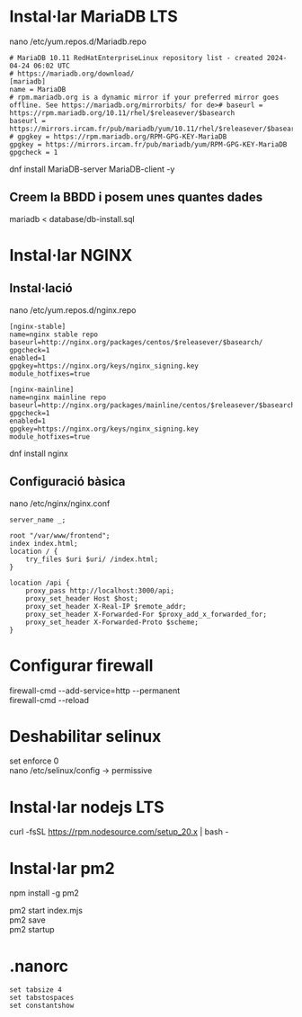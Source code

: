 # Instal·lar MariaDB LTS
nano /etc/yum.repos.d/Mariadb.repo  
``` 
# MariaDB 10.11 RedHatEnterpriseLinux repository list - created 2024-04-24 06:02 UTC  
# https://mariadb.org/download/  
[mariadb]  
name = MariaDB  
# rpm.mariadb.org is a dynamic mirror if your preferred mirror goes offline. See https://mariadb.org/mirrorbits/ for de># baseurl = https://rpm.mariadb.org/10.11/rhel/$releasever/$basearch  
baseurl = https://mirrors.ircam.fr/pub/mariadb/yum/10.11/rhel/$releasever/$basearch  
# gpgkey = https://rpm.mariadb.org/RPM-GPG-KEY-MariaDB  
gpgkey = https://mirrors.ircam.fr/pub/mariadb/yum/RPM-GPG-KEY-MariaDB  
gpgcheck = 1  
```
  
dnf install MariaDB-server MariaDB-client -y  


## Creem la BBDD i posem unes quantes dades
mariadb < database/db-install.sql  
  
# Instal·lar NGINX
## Instal·lació  
nano /etc/yum.repos.d/nginx.repo  
```  
[nginx-stable]  
name=nginx stable repo  
baseurl=http://nginx.org/packages/centos/$releasever/$basearch/  
gpgcheck=1  
enabled=1  
gpgkey=https://nginx.org/keys/nginx_signing.key  
module_hotfixes=true  
  
[nginx-mainline]  
name=nginx mainline repo  
baseurl=http://nginx.org/packages/mainline/centos/$releasever/$basearch/  
gpgcheck=1  
enabled=1  
gpgkey=https://nginx.org/keys/nginx_signing.key  
module_hotfixes=true  
```
  
dnf install nginx  
  
## Configuració bàsica
nano /etc/nginx/nginx.conf  
```
server_name _;

root "/var/www/frontend";
index index.html;
location / {
    try_files $uri $uri/ /index.html;
}

location /api {
    proxy_pass http://localhost:3000/api;
    proxy_set_header Host $host;
    proxy_set_header X-Real-IP $remote_addr;
    proxy_set_header X-Forwarded-For $proxy_add_x_forwarded_for;
    proxy_set_header X-Forwarded-Proto $scheme;
}

```
# Configurar firewall
  
firewall-cmd --add-service=http --permanent  
firewall-cmd --reload  
  
# Deshabilitar selinux
  
set enforce 0  
nano /etc/selinux/config -> permissive  
 
# Instal·lar nodejs LTS

curl -fsSL https://rpm.nodesource.com/setup_20.x | bash -  
  
# Instal·lar pm2
  
npm install -g pm2  
  
pm2 start index.mjs  
pm2 save  
pm2 startup  

# .nanorc
```
set tabsize 4
set tabstospaces
set constantshow
```
